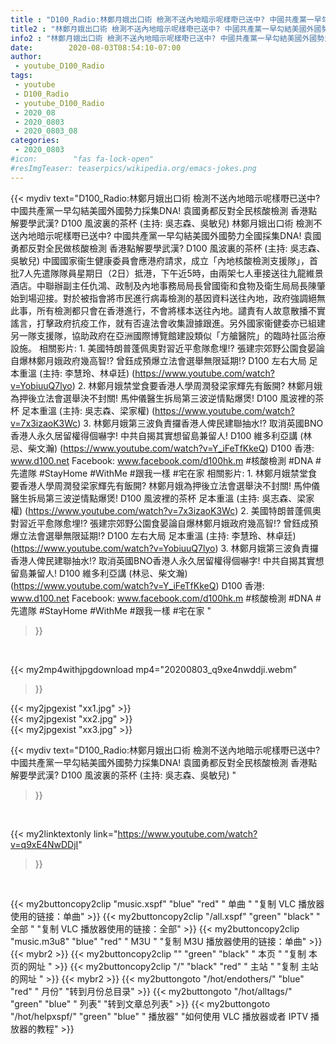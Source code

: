 ```yaml
---
title : "D100_Radio:林鄭月娥出口術 檢測不送內地暗示呢樣嘢已送中? 中國共產黨一早勾結美國外國勢力採集DNA! 袁國勇都反對全民核酸檢測 香港點解要學武漢? D100 風波裏的茶杯 (主持: 吳志森、吳敏兒) "
title2 : "林鄭月娥出口術 檢測不送內地暗示呢樣嘢已送中? 中國共產黨一早勾結美國外國勢力採集DNA! 袁國勇都反對全民核酸檢測 香港點解要學武漢? D100 風波裏的茶杯 (主持: 吳志森、吳敏兒) "
info2 : "林鄭月娥出口術 檢測不送內地暗示呢樣嘢已送中? 中國共產黨一早勾結美國外國勢力採集DNA! 袁國勇都反對全民核酸檢測 香港點解要學武漢? D100 風波裏的茶杯 (主持: 吳志森、吳敏兒)  林鄭月娥出口術 檢測不送內地暗示呢樣嘢已送中? 中國共產黨一早勾結美國外國勢力全國採集DNA! 袁國勇都反對全民做核酸檢測 香港點解要學武漢? D100 風波裏的茶杯 (主持: 吳志森、吳敏兒)    中國國家衞生健康委員會應港府請求，成立「內地核酸檢測支援隊」，首批7人先遣隊隊員星期日（2日）抵港，下午近5時，由兩架七人車接送往九龍維景酒店。中聯辦副主任仇鴻、政制及內地事務局局長曾國衛和食物及衛生局局長陳肇始到場迎接。對於被指會將市民進行病毒檢測的基因資料送往內地，政府強調絕無此事，所有檢測都只會在香港進行，不會將樣本送往內地。譴責有人故意散播不實謠言，打擊政府抗疫工作，就有否違法會收集證據跟進。另外國家衞健委亦已組建另一隊支援隊，協助政府在亞洲國際博覽館建設類似「方艙醫院」的臨時社區治療設施。    相關影片:  1. 美國特朗普蓬佩奧對習近平愈隊愈埋!? 張建宗郊野公園食晏論自爆林鄭月娥政府幾高智!? 曾鈺成預爆立法會選舉無限延期!?  D100 左右大局 足本重溫 (主持: 李慧玲、林卓廷) (https://www.youtube.com/watch?v=YobiuuQ7lyo)  2. 林鄭月娥禁堂食要香港人學周潤發梁家輝先有飯開? 林鄭月娥為押後立法會選舉決不封關! 馬仲儀醫生拆局第三波逆情點爆煲!  D100 風波裡的茶杯 足本重溫 (主持: 吳志森、梁家權) (https://www.youtube.com/watch?v=7x3izaoK3Wc)  3. 林鄭月娥第三波負責攞香港人俾民建聯抽水!? 取消英國BNO香港人永久居留權得個嚇字! 中共自揭其實想留島兼留人!  D100 維多利亞講 (林忌、柴文瀚) (https://www.youtube.com/watch?v=Y_iFeTfKkeQ)    D100 香港: www.d100.net  Facebook: www.facebook.com/d100hk.m    #核酸檢測 #DNA #先遣隊 #StayHome #WithMe #跟我一樣 #宅在家  相關影片: 1. 林鄭月娥禁堂食要香港人學周潤發梁家輝先有飯開? 林鄭月娥為押後立法會選舉決不封關! 馬仲儀醫生拆局第三波逆情點爆煲!  D100 風波裡的茶杯 足本重溫 (主持: 吳志森、梁家權) (https://www.youtube.com/watch?v=7x3izaoK3Wc) 2. 美國特朗普蓬佩奧對習近平愈隊愈埋!? 張建宗郊野公園食晏論自爆林鄭月娥政府幾高智!? 曾鈺成預爆立法會選舉無限延期!?  D100 左右大局 足本重溫 (主持: 李慧玲、林卓廷) (https://www.youtube.com/watch?v=YobiuuQ7lyo) 3. 林鄭月娥第三波負責攞香港人俾民建聯抽水!? 取消英國BNO香港人永久居留權得個嚇字! 中共自揭其實想留島兼留人!  D100 維多利亞講 (林忌、柴文瀚) (https://www.youtube.com/watch?v=Y_iFeTfKkeQ)  D100 香港: www.d100.net  Facebook: www.facebook.com/d100hk.m  #核酸檢測 #DNA #先遣隊 #StayHome #WithMe #跟我一樣 #宅在家 "
date:        2020-08-03T08:54:10-07:00
author:
 - youtube_D100_Radio
tags:
 - youtube
 - D100_Radio
 - youtube_D100_Radio
 - 2020_08
 - 2020_0803
 - 2020_0803_08
categories:
 - 2020_0803
#icon:        "fas fa-lock-open"
#resImgTeaser: teaserpics/wikipedia.org/emacs-jokes.png
---
```


{{< mydiv text="D100_Radio:林鄭月娥出口術 檢測不送內地暗示呢樣嘢已送中? 中國共產黨一早勾結美國外國勢力採集DNA! 袁國勇都反對全民核酸檢測 香港點解要學武漢? D100 風波裏的茶杯 (主持: 吳志森、吳敏兒)  林鄭月娥出口術 檢測不送內地暗示呢樣嘢已送中? 中國共產黨一早勾結美國外國勢力全國採集DNA! 袁國勇都反對全民做核酸檢測 香港點解要學武漢? D100 風波裏的茶杯 (主持: 吳志森、吳敏兒)    中國國家衞生健康委員會應港府請求，成立「內地核酸檢測支援隊」，首批7人先遣隊隊員星期日（2日）抵港，下午近5時，由兩架七人車接送往九龍維景酒店。中聯辦副主任仇鴻、政制及內地事務局局長曾國衛和食物及衛生局局長陳肇始到場迎接。對於被指會將市民進行病毒檢測的基因資料送往內地，政府強調絕無此事，所有檢測都只會在香港進行，不會將樣本送往內地。譴責有人故意散播不實謠言，打擊政府抗疫工作，就有否違法會收集證據跟進。另外國家衞健委亦已組建另一隊支援隊，協助政府在亞洲國際博覽館建設類似「方艙醫院」的臨時社區治療設施。    相關影片:  1. 美國特朗普蓬佩奧對習近平愈隊愈埋!? 張建宗郊野公園食晏論自爆林鄭月娥政府幾高智!? 曾鈺成預爆立法會選舉無限延期!?  D100 左右大局 足本重溫 (主持: 李慧玲、林卓廷) (https://www.youtube.com/watch?v=YobiuuQ7lyo)  2. 林鄭月娥禁堂食要香港人學周潤發梁家輝先有飯開? 林鄭月娥為押後立法會選舉決不封關! 馬仲儀醫生拆局第三波逆情點爆煲!  D100 風波裡的茶杯 足本重溫 (主持: 吳志森、梁家權) (https://www.youtube.com/watch?v=7x3izaoK3Wc)  3. 林鄭月娥第三波負責攞香港人俾民建聯抽水!? 取消英國BNO香港人永久居留權得個嚇字! 中共自揭其實想留島兼留人!  D100 維多利亞講 (林忌、柴文瀚) (https://www.youtube.com/watch?v=Y_iFeTfKkeQ)    D100 香港: www.d100.net  Facebook: www.facebook.com/d100hk.m    #核酸檢測 #DNA #先遣隊 #StayHome #WithMe #跟我一樣 #宅在家  相關影片: 1. 林鄭月娥禁堂食要香港人學周潤發梁家輝先有飯開? 林鄭月娥為押後立法會選舉決不封關! 馬仲儀醫生拆局第三波逆情點爆煲!  D100 風波裡的茶杯 足本重溫 (主持: 吳志森、梁家權) (https://www.youtube.com/watch?v=7x3izaoK3Wc) 2. 美國特朗普蓬佩奧對習近平愈隊愈埋!? 張建宗郊野公園食晏論自爆林鄭月娥政府幾高智!? 曾鈺成預爆立法會選舉無限延期!?  D100 左右大局 足本重溫 (主持: 李慧玲、林卓廷) (https://www.youtube.com/watch?v=YobiuuQ7lyo) 3. 林鄭月娥第三波負責攞香港人俾民建聯抽水!? 取消英國BNO香港人永久居留權得個嚇字! 中共自揭其實想留島兼留人!  D100 維多利亞講 (林忌、柴文瀚) (https://www.youtube.com/watch?v=Y_iFeTfKkeQ)  D100 香港: www.d100.net  Facebook: www.facebook.com/d100hk.m  #核酸檢測 #DNA #先遣隊 #StayHome #WithMe #跟我一樣 #宅在家 "
>}}
<br>


{{< my2mp4withjpgdownload mp4="20200803_q9xe4nwddji.webm"
>}}

{{< my2jpgexist "xx1.jpg" >}}<br>
{{< my2jpgexist "xx2.jpg" >}}<br>
{{< my2jpgexist "xx3.jpg" >}}<br>



{{< mydiv text="D100_Radio:林鄭月娥出口術 檢測不送內地暗示呢樣嘢已送中? 中國共產黨一早勾結美國外國勢力採集DNA! 袁國勇都反對全民核酸檢測 香港點解要學武漢? D100 風波裏的茶杯 (主持: 吳志森、吳敏兒) "
>}}
<br>

{{< my2linktextonly link="https://www.youtube.com/watch?v=q9xE4NwDDjI"
>}}


<br>

{{< my2buttoncopy2clip "music.xspf"        "blue"   "red"    " 单曲 "  "复制 VLC 播放器使用的链接：单曲" >}} {{< my2buttoncopy2clip "/all.xspf"         "green"  "black"  " 全部 "  "复制 VLC 播放器使用的链接：全部" >}} {{< my2buttoncopy2clip "music.m3u8"        "blue"   "red"    " M3U  "    "复制 M3U 播放器使用的链接：单曲" >}} {{< mybr2 >}} {{< my2buttoncopy2clip ""                  "green"  "black"  " 本页 "    "复制 本页的网址 " >}} {{< my2buttoncopy2clip "/"                 "black"  "red"    " 主站 "    "复制 主站的网址 " >}} {{< mybr2 >}} {{< my2buttongoto      "/hot/endothers/"   "blue"   "red"    " 月份"   "转到月份总目录" >}} {{< my2buttongoto      "/hot/alltags/"     "green"  "blue"   " 列表"   "转到文章总列表" >}} {{< my2buttongoto      "/hot/helpxspf/"    "green"  "blue"   " 播放器" "如何使用 VLC 播放器或者 IPTV 播放器的教程" >}} 
